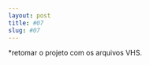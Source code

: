 ```yaml
---
layout: post
title: #07
slug: #07
---
```

<p class="description" style="text-align: justify;">
*retomar o projeto com os arquivos VHS. 
